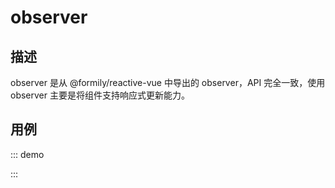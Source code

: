 # observer

## 描述

observer 是从 @formily/reactive-vue 中导出的 observer，API 完全一致，使用 observer 主要是将组件支持响应式更新能力。

## 用例

::: demo
<template>
  <FormProvider :form="form">
    <Space>
      <Field
        name="name"
        title="Name"
        required
        :component="[Input, { placeholder: 'Please Input' }]"
      />
      <FormPreviewer />
    </Space>
  </FormProvider>
</template>

<script>
import { defineComponent, h } from '@vue/composition-api'
import { createForm } from '@formily/core'
import { FormProvider, Field, useForm, observer } from '@formily/vue'
import { Input, Space } from 'ant-design-vue'
import 'ant-design-vue/dist/antd.css'

const FormPreviewer = observer(defineComponent({
  name: 'FormPreviewer',
  setup() {
    const formRef = useForm()
    return () => {
      const form = formRef.value
      return h('div', [JSON.stringify(form.values)])
    }
  }
}))

export default {
  components: {
    FormProvider,
    Field,
    FormPreviewer,
    Space
  },
  data() {
    const form = createForm({ validateFirst: true })
    return {
      Input,
      form
    }
  }
}
</script>
:::
